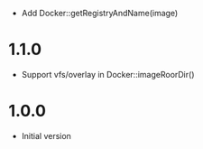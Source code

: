 * Add Docker::getRegistryAndName(image)

# 1.1.0

* Support vfs/overlay in Docker::imageRoorDir()

# 1.0.0

* Initial version
